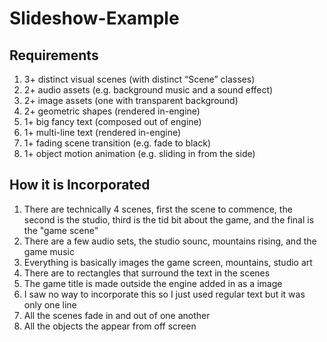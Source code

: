 # Slideshow-Example

## Requirements
1. 3+ distinct visual scenes (with distinct “Scene” classes)
2. 2+ audio assets (e.g. background music and a sound effect)
3. 2+ image assets (one with transparent background)
4. 2+ geometric shapes (rendered in-engine)
5. 1+ big fancy text (composed out of engine)
6. 1+ multi-line text (rendered in-engine)
7. 1+ fading scene transition (e.g. fade to black)
8. 1+ object motion animation (e.g. sliding in from the side)

## How it is Incorporated

1. There are technically 4 scenes, first the scene to commence, the second is the studio, third is the 
   tid bit about the game, and the final is the "game scene"
2. There are a few audio sets, the studio sounc, mountains rising, and the game music
3. Everything is basically images the game screen, mountains, studio art
4. There are to rectangles that surround the text in the scenes
5. The game title is made outside the engine added in as a image
6. I saw no way to incorporate this so I just used regular text but it was only one line
7. All the scenes fade in and out of one another
8. All the objects the appear from off screen 

